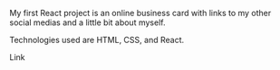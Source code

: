 My first React project is an online business card with links to my other social medias and a little bit about myself.

Technologies used are HTML, CSS, and React.

Link
